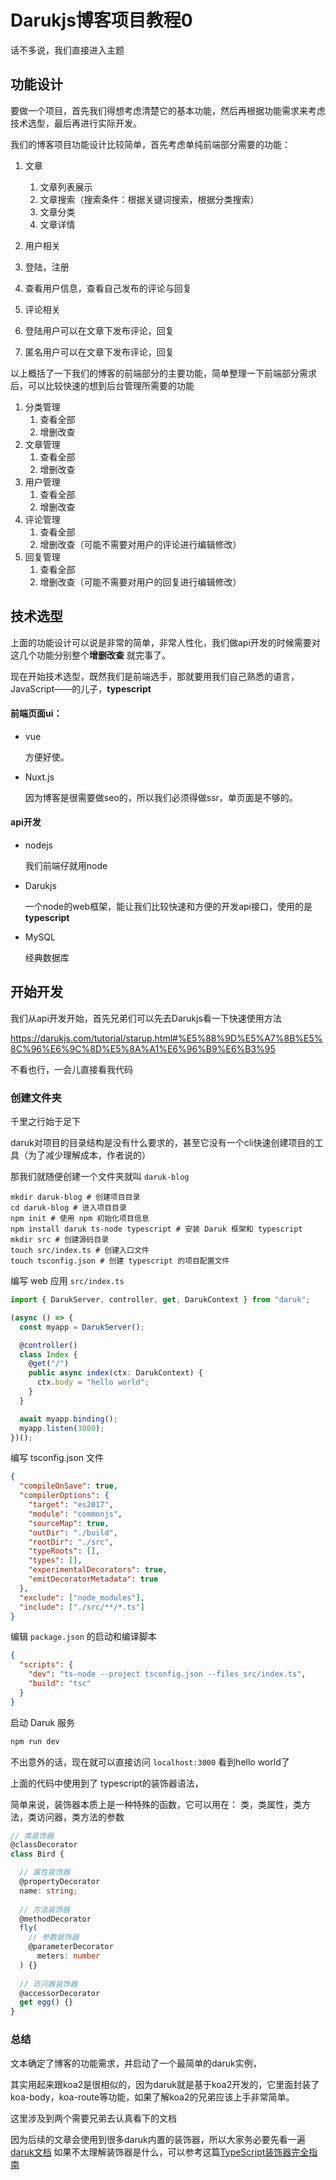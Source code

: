# Darukjs博客项目教程0

话不多说，我们直接进入主题

## 功能设计

要做一个项目，首先我们得想考虑清楚它的基本功能，然后再根据功能需求来考虑技术选型，最后再进行实际开发。

我们的博客项目功能设计比较简单，首先考虑单纯前端部分需要的功能：

1. 文章
   1. 文章列表展示
   1. 文章搜索（搜索条件：根据关键词搜索，根据分类搜索）
   1. 文章分类
   2. 文章详情


2. 用户相关

  1. 登陆，注册
  2. 查看用户信息，查看自己发布的评论与回复
2. 评论相关
1. 登陆用户可以在文章下发布评论，回复
2. 匿名用户可以在文章下发布评论，回复



以上概括了一下我们的博客的前端部分的主要功能，简单整理一下前端部分需求后，可以比较快速的想到后台管理所需要的功能

1. 分类管理
   1. 查看全部
   2. 增删改查
2. 文章管理
   1. 查看全部
   2. 增删改查
2. 用户管理
   1. 查看全部
   2. 增删改查
2. 评论管理
   1. 查看全部
   2. 增删改查（可能不需要对用户的评论进行编辑修改）
2. 回复管理
   1. 查看全部
   2. 增删改查（可能不需要对用户的回复进行编辑修改）



## 技术选型

上面的功能设计可以说是非常的简单，非常人性化，我们做api开发的时候需要对这几个功能分别整个**增删改查** 就完事了。

现在开始技术选型，既然我们是前端选手，那就要用我们自己熟悉的语言，JavaScript——的儿子，**typescript**

#### 前端页面ui：

* vue

  方便好使。

* Nuxt.js

  因为博客是很需要做seo的，所以我们必须得做ssr，单页面是不够的。

#### api开发

* nodejs

  我们前端仔就用node

* Darukjs

  一个node的web框架，能让我们比较快速和方便的开发api接口，使用的是**typescript**

* MySQL

  经典数据库



## 开始开发

我们从api开发开始，首先兄弟们可以先去Darukjs看一下快速使用方法

https://darukjs.com/tutorial/starup.html#%E5%88%9D%E5%A7%8B%E5%8C%96%E6%9C%8D%E5%8A%A1%E6%96%B9%E6%B3%95

不看也行，一会儿直接看我代码



### 创建文件夹

千里之行始于足下

daruk对项目的目录结构是没有什么要求的，甚至它没有一个cli快速创建项目的工具（为了减少理解成本，作者说的）

那我们就随便创建一个文件夹就叫  `daruk-blog`

```shell
mkdir daruk-blog # 创建项目目录
cd daruk-blog # 进入项目目录
npm init # 使用 npm 初始化项目信息
npm install daruk ts-node typescript # 安装 Daruk 框架和 typescript
mkdir src # 创建源码目录
touch src/index.ts # 创建入口文件
touch tsconfig.json # 创建 typescript 的项目配置文件
```

 编写 web 应用 `src/index.ts`

```typescript
import { DarukServer, controller, get, DarukContext } from "daruk";

(async () => {
  const myapp = DarukServer();

  @controller()
  class Index {
    @get("/")
    public async index(ctx: DarukContext) {
      ctx.body = "hello world";
    }
  }

  await myapp.binding();
  myapp.listen(3000);
})();
```

编写 tsconfig.json 文件

```json
{
  "compileOnSave": true,
  "compilerOptions": {
    "target": "es2017",
    "module": "commonjs",
    "sourceMap": true,
    "outDir": "./build",
    "rootDir": "./src",
    "typeRoots": [],
    "types": [],
    "experimentalDecorators": true,
    "emitDecoratorMetadata": true
  },
  "exclude": ["node_modules"],
  "include": ["./src/**/*.ts"]
}
```

编辑 `package.json` 的启动和编译脚本

```json
{
  "scripts": {
    "dev": "ts-node --project tsconfig.json --files src/index.ts",
    "build": "tsc"
  }
}
```

启动 Daruk 服务

```bash
npm run dev
```

不出意外的话，现在就可以直接访问 `localhost:3000`  看到hello world了



上面的代码中使用到了 typescript的装饰器语法，

简单来说，装饰器本质上是一种特殊的函数，它可以用在： 类，类属性，类方法，类访问器，类方法的参数

```typescript
// 类装饰器
@classDecorator
class Bird {

  // 属性装饰器
  @propertyDecorator
  name: string;
  
  // 方法装饰器
  @methodDecorator
  fly(
    // 参数装饰器
    @parameterDecorator
      meters: number
  ) {}
  
  // 访问器装饰器
  @accessorDecorator
  get egg() {}
}
```





### 总结
文本确定了博客的功能需求，并启动了一个最简单的daruk实例，

其实用起来跟koa2是很相似的，因为daruk就是基于koa2开发的，它里面封装了koa-body，koa-route等功能，如果了解koa2的兄弟应该上手非常简单。



这里涉及到两个需要兄弟去认真看下的文档

因为后续的文章会使用到很多daruk内置的装饰器，所以大家务必要先看一遍 [daruk文档](https://darukjs.com/tutorial/about.html)
如果不太理解装饰器是什么，可以参考这篇[TypeScript装饰器完全指南](http://blog.7hds.com/article/detail?id=10)